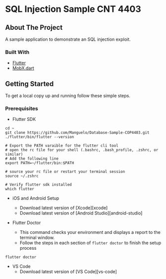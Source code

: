 # SQL Injection Sample CNT 4403

## About The Project

A sample application to demonstrate an SQL injection exploit.

### Built With

- [Flutter](https://flutter.io)
- [MobX.dart](https://mobx.pub)

## Getting Started

To get a local copy up and running follow these simple steps.

### Prerequisites

- Flutter SDK

```
cd ~
git clone https://github.com/Manguelo/Database-Sample-COP4403.git
./flutter/bin/flutter --version

# Export the PATH varaible for the flutter cli tool
# open the rc file for your shell (.bashrc, .bash_profile, .zshrc, or similar)
# Add the following line
export PATH=~/flutter/bin:$PATH

# source your rc file or restart your terminal session
source ~/.zshrc

# Verify flutter sdk installed
which flutter
```

- iOS and Android Setup

  - Download latest version of [Xcode][xcode]
  - Download latest version of [Android Studio][android-studio]

- Flutter Doctor
  - This command checks your environment and displays a report to the terminal window.
  - Follow the steps in each section of `flutter doctor` to finish the setup process

```
flutter doctor
```

- VS Code
  - Download latest version of [VS Code][vs-code]
